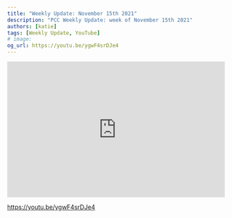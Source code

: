 ```yaml
---
title: "Weekly Update: November 15th 2021"
description: "PCC Weekly Update: week of November 15th 2021"
authors: [katie]
tags: [Weekly Update, YouTube]
# image:
og_url: https://youtu.be/ygwF4srDJe4
---
```


<iframe width="100%" height="315" src="https://www.youtube.com/embed/ygwF4srDJe4" title="YouTube video player" frameborder="0" allow="accelerometer; autoplay; clipboard-write; encrypted-media; gyroscope; picture-in-picture" allowfullscreen></iframe>

<!--truncate-->

https://youtu.be/ygwF4srDJe4

